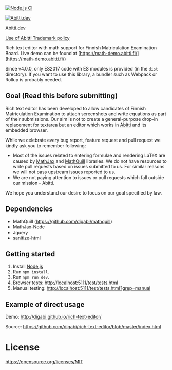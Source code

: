 [![Node.js CI](https://github.com/digabi/rich-text-editor/actions/workflows/ci.yml/badge.svg)](https://github.com/digabi/rich-text-editor/actions/workflows/ci.yml)

[![Abitti.dev](https://abitti.dev/images/abittidev_logo.svg)](https://abitti.dev/)

[Abitti.dev](https://abitti.dev)

[Use of Abitti Trademark policy](https://abitti.dev/abitti-trademark.html)

Rich text editor with math support for Finnish Matriculation Examination Board.
Live demo can be found at [https://math-demo.abitti.fi/](https://math-demo.abitti.fi/)

Since v4.0.0, only ES2017 code with ES modules is provided (in the `dist`
directory). If you want to use this library, a bundler such as Webpack or
Rollup is probably needed.

## Goal (Read this before submitting)

Rich text editor has been developed to allow candidates of Finnish Matriculation
Examination to attach screenshots and write equations as part of their submissions.
Our aim is not to create a general-purpose drop-in replacement for textarea but
an editor which works in [Abitti](https://abitti.fi) and its embedded browser.

While we celebrate every bug report, feature request and pull request we kindly ask
you to remember following:
- Most of the issues related to entering formulae and rendering LaTeX are caused
  by [MathJax](https://www.mathjax.org/) and [MathQuill](http://mathquill.com/)
  libraries. We do not have resources to write pull requests based on issues
  submitted to us. For similar reasons we will not pass upstream issues reported
  to us.
- We are not paying attention to issues or pull requests which fall outside our
  mission - Abitti.

We hope you understand our desire to focus on our goal specified by law.

## Dependencies

- MathQuill (https://github.com/digabi/mathquill)
- MathJax-Node
- Jquery
- sanitize-html

## Getting started

1. Install [Node.js](https://nodejs.org/en/)
3. Run `npm install`.
4. Run `npm run dev`.
5. Browser tests: [http://localhost:5111/test/tests.html](http://localhost:5111/test/tests.html)
6. Manual testing: [http://localhost:5111/test/tests.html?grep=manual](http://localhost:5111/test/tests.html?grep=manual)

## Example of direct usage

Demo: http://digabi.github.io/rich-text-editor/

Source: https://github.com/digabi/rich-text-editor/blob/master/index.html

# License

https://opensource.org/licenses/MIT
